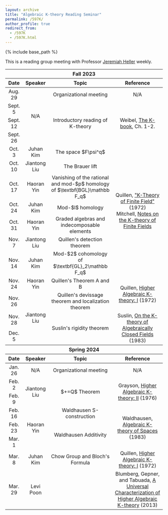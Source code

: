 ```yaml
---
layout: archive
title: "Algebraic K-theory Reading Seminar"
permalink: /597K/
author_profile: true
redirect_from:
  - /597K
  - /597K.html
---
```

{% include base_path %}

This is a reading group meeting with Professor [Jeremiah Heller](https://math.illinois.edu/directory/profile/jbheller) weekly. 

<table>
    <thead>
        <tr>
            <th colspan=4 style="text-align:center">Fall 2023</th>
        </tr>
    </thead>
    <thead>
        <tr>
            <th style="text-align:center">Date</th>
            <th style="text-align:center">Speaker</th>
            <th style="text-align:center">Topic</th>
            <th style="text-align:center">Reference</th>
        </tr>
    </thead>
    <tbody style="text-align:center">
        <tr>
            <td>Aug. 29</td>
            <td rowspan = 4>N/A</td>
            <td>Organizational meeting</td>
            <td>N/A</td>
        </tr>
        <tr>
            <td>Sept. 5</td>
            <td rowspan = 3>Introductory reading of K-theory</td>
            <td rowspan = 3>Weibel, <a href = "https://sites.math.rutgers.edu/~weibel/Kbook.html">The K-book</a>, Ch. 1-2.</td>
        </tr>
        <tr>
            <td>Sept. 12</td>
        </tr>
        <tr>
            <td>Sept. 26</td>
        </tr>
        <tr>
            <td>Oct. 3</td>
            <td>Juhan Kim</td>
            <td>The space $F\psi^q$</td>
            <td rowspan = 7>Quillen, <a href = "https://www.jstor.org/stable/1970825">"K-Theory of Finite Field"</a> (1972)<br />Mitchell, <a href = "https://people.math.rochester.edu/faculty/doug/otherpapers/Mitchell-finitefieldsKtheory.pdf">Notes on the K-theory of Finite Fields </a></td>
        </tr>
        <tr>
            <td>Oct. 10</td>
            <td>Jiantong Liu</td>
            <td>The Brauer lift</td>
        </tr>
        <tr>
            <td>Oct. 17</td>
            <td>Haoran Yin</td>
            <td>Vanishing of the rational and mod-$p$ homology of $\textbf{BGL}\mathbb F_q$</td>
        </tr>
        <tr>
            <td>Oct. 24</td>
            <td>Juhan Kim</td>
            <td>Mod-$l$ homology</td>
        </tr>
        <tr>
            <td>Oct. 31</td>
            <td>Haoran Yin</td>
            <td>Graded algebras and indecomposable elements</td>
        </tr>
        <tr>
            <td>Nov. 7</td>
            <td>Jiantong Liu</td>
            <td>Quillen's detection theorem</td>
        </tr>
        <tr>
            <td>Nov. 14</td>
            <td>Juhan Kim</td>
            <td>Mod-$2$ cohomology of $\textbf{GL}_2\mathbb F_q$</td>
        </tr>
        <tr>
            <td>Nov. 24</td>
            <td>Haoran Yin</td>
            <td>Quillen's Theorem A and B</td>
            <td rowspan = 2>Quillen, <a href = "https://link.springer.com/chapter/10.1007/BFb0067053">Higher Algebraic K-theory: I</a> (1972)</td>
        </tr>
        <tr>
            <td>Nov. 26</td>
            <td rowspan = 3>Jiantong Liu</td>
            <td>Quillen's devissage theorem and localization theorem</td>
        </tr>
        <tr>
            <td>Nov. 28</td>
            <td rowspan = 2>Suslin's rigidity theorem</td>
            <td rowspan = 2>Suslin, <a href = "https://link.springer.com/article/10.1007/BF01394024">On the K-theory of Algebraically Closed Fields</a> (1983)</td>
        </tr>
        <tr>
            <td>Dec. 5</td>
        </tr>
    </tbody>
    <thead>
        <tr>
            <th colspan=4 style="text-align:center">Spring 2024</th>
        </tr>
    </thead>
    <thead>
        <tr>
            <th style="text-align:center">Date</th>
            <th style="text-align:center">Speaker</th>
            <th style="text-align:center">Topic</th>
            <th style="text-align:center">Reference</th>
        </tr>
    </thead>
    <tbody style="text-align:center">
        <tr>
            <td>Jan. 26</td>
            <td>N/A</td>
            <td>Organizational meeting</td>
            <td>N/A</td>
        </tr>
        <tr>
            <td>Feb. 2</td>
            <td rowspan = 2>Jiantong Liu</td>
            <td rowspan = 2>$+=Q$ Theorem</td>
            <td rowspan = 2>Grayson, <a href = "https://link.springer.com/chapter/10.1007/BFb0080003">Higher Algebraic K-theory: II</a> (1976)</td>
        </tr>
        <tr>
            <td>Feb. 9</td>
        </tr>
        <tr>
            <td>Feb. 16</td>
            <td rowspan = 3>Haoran Yin</td>
            <td>Waldhausen S-construction</td>
            <td rowspan = 3>Waldhausen, <a href = "https://link.springer.com/chapter/10.1007/BFb0074449">Algebraic K-theory of Spaces</a> (1983)</td>
        </tr>
        <tr>
            <td>Feb. 23</td>
            <td rowspan = 2>Waldhausen Additivity</td>
        </tr>
        <tr>
            <td>Mar. 1</td>
        </tr>
        <tr>
            <td>Mar. 8</td>
            <td>Juhan Kim</td>
            <td>Chow Group and Bloch's Formula</td>
            <td>Quillen, <a href = "https://link.springer.com/chapter/10.1007/BFb0067053">Higher Algebraic K-theory: I</a> (1972)</td>
        </tr>
        <tr>
            <td>Mar. 29</td>
            <td>Levi Poon</td>
            <td></td>
            <td>Blumberg, Gepner, and Tabuada, <a href = "https://projecteuclid.org/journals/geometry-and-topology/volume-17/issue-2/A-universal-characterization-of-higher-algebraic-Kmkern-4mutheory/10.2140/gt.2013.17.733.full">A Universal Characterization of Higher Algebraic K-theory</a> (2013)</td>
        </tr>
    </tbody>
</table>
